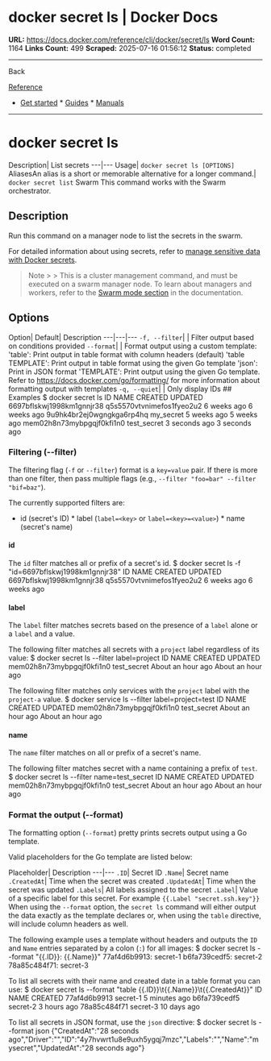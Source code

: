 # docker secret ls | Docker Docs

**URL:** https://docs.docker.com/reference/cli/docker/secret/ls
**Word Count:** 1164
**Links Count:** 499
**Scraped:** 2025-07-16 01:56:12
**Status:** completed

---

Back

[Reference](https://docs.docker.com/reference/)

  * [Get started](https://docs.docker.com/get-started/)   * [Guides](https://docs.docker.com/guides/)   * [Manuals](https://docs.docker.com/manuals/)

* * *

# docker secret ls

Description| List secrets   ---|---   Usage| `docker secret ls [OPTIONS]`   AliasesAn alias is a short or memorable alternative for a longer command.| `docker secret list`      Swarm This command works with the Swarm orchestrator.

## Description

Run this command on a manager node to list the secrets in the swarm.

For detailed information about using secrets, refer to [manage sensitive data with Docker secrets](https://docs.docker.com/engine/swarm/secrets/).

> Note >  > This is a cluster management command, and must be executed on a swarm manager node. To learn about managers and workers, refer to the [Swarm mode section](https://docs.docker.com/engine/swarm/) in the documentation.

## Options

Option| Default| Description   ---|---|---   `-f, --filter`| | Filter output based on conditions provided   `--format`| | Format output using a custom template:   'table': Print output in table format with column headers \(default\)   'table TEMPLATE': Print output in table format using the given Go template   'json': Print in JSON format   'TEMPLATE': Print output using the given Go template.   Refer to <https://docs.docker.com/go/formatting/> for more information about formatting output with templates   `-q, --quiet`| | Only display IDs      ## Examples               $ docker secret ls          ID                          NAME                        CREATED             UPDATED     6697bflskwj1998km1gnnjr38   q5s5570vtvnimefos1fyeo2u2   6 weeks ago         6 weeks ago     9u9hk4br2ej0wgngkga6rp4hq   my_secret                   5 weeks ago         5 weeks ago     mem02h8n73mybpgqjf0kfi1n0   test_secret                 3 seconds ago       3 seconds ago     

### Filtering \(--filter\)

The filtering flag \(`-f` or `--filter`\) format is a `key=value` pair. If there is more than one filter, then pass multiple flags \(e.g., `--filter "foo=bar" --filter "bif=baz"`\).

The currently supported filters are:

  * id \(secret's ID\)   * label \(`label=<key>` or `label=<key>=<value>`\)   * name \(secret's name\)

#### id

The `id` filter matches all or prefix of a secret's id.               $ docker secret ls -f "id=6697bflskwj1998km1gnnjr38"          ID                          NAME                        CREATED             UPDATED     6697bflskwj1998km1gnnjr38   q5s5570vtvnimefos1fyeo2u2   6 weeks ago         6 weeks ago     

#### label

The `label` filter matches secrets based on the presence of a `label` alone or a `label` and a value.

The following filter matches all secrets with a `project` label regardless of its value:               $ docker secret ls --filter label=project          ID                          NAME                        CREATED             UPDATED     mem02h8n73mybpgqjf0kfi1n0   test_secret                 About an hour ago   About an hour ago     

The following filter matches only services with the `project` label with the `project-a` value.               $ docker service ls --filter label=project=test          ID                          NAME                        CREATED             UPDATED     mem02h8n73mybpgqjf0kfi1n0   test_secret                 About an hour ago   About an hour ago     

#### name

The `name` filter matches on all or prefix of a secret's name.

The following filter matches secret with a name containing a prefix of `test`.               $ docker secret ls --filter name=test_secret          ID                          NAME                        CREATED             UPDATED     mem02h8n73mybpgqjf0kfi1n0   test_secret                 About an hour ago   About an hour ago     

### Format the output \(--format\)

The formatting option \(`--format`\) pretty prints secrets output using a Go template.

Valid placeholders for the Go template are listed below:

Placeholder| Description   ---|---   `.ID`| Secret ID   `.Name`| Secret name   `.CreatedAt`| Time when the secret was created   `.UpdatedAt`| Time when the secret was updated   `.Labels`| All labels assigned to the secret   `.Label`| Value of a specific label for this secret. For example `{{.Label "secret.ssh.key"}}`      When using the `--format` option, the `secret ls` command will either output the data exactly as the template declares or, when using the `table` directive, will include column headers as well.

The following example uses a template without headers and outputs the `ID` and `Name` entries separated by a colon \(`:`\) for all images:               $ docker secret ls --format "{{.ID}}: {{.Name}}"          77af4d6b9913: secret-1     b6fa739cedf5: secret-2     78a85c484f71: secret-3     

To list all secrets with their name and created date in a table format you can use:               $ docker secret ls --format "table {{.ID}}\t{{.Name}}\t{{.CreatedAt}}"          ID                  NAME                      CREATED     77af4d6b9913        secret-1                  5 minutes ago     b6fa739cedf5        secret-2                  3 hours ago     78a85c484f71        secret-3                  10 days ago     

To list all secrets in JSON format, use the `json` directive:               $ docker secret ls --format json     {"CreatedAt":"28 seconds ago","Driver":"","ID":"4y7hvwrt1u8e9uxh5ygqj7mzc","Labels":"","Name":"mysecret","UpdatedAt":"28 seconds ago"}
